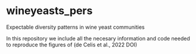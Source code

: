 # wineyeasts_pers
Expectable diversity patterns in wine yeast communities

In this repository we include all the necesary information and code needed to reproduce the figures of (de Celis et al., 2022 DOI)
